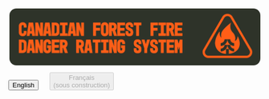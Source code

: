 <br>

<img 
    style="display: block; 
           margin-left: auto;
           margin-right: auto;
           width: 500px;
           border-radius: 14px;"
    src="/img/CFFDRS_banner.png" 
    alt="CFFDRS logo">
</img>

<!-- <img 
    style="display: block;
           margin-left: auto;
           margin-right: auto;
           width: 200px;"
    src="./img/CFS_fire-research_emblem.png" 
    alt="CFS Fire Research emblem">
</img> -->

[introductory tutorial]: getting-started.md
[User Guide]: user-guide/README.md

<div class="text-center">
	<button class="btn btn-dark" onclick="location.href='home'">English</button>
	&emsp;
	<button class="btn btn-dark" disabled>Français<br>(sous construction)</button>
</div>

<br>
